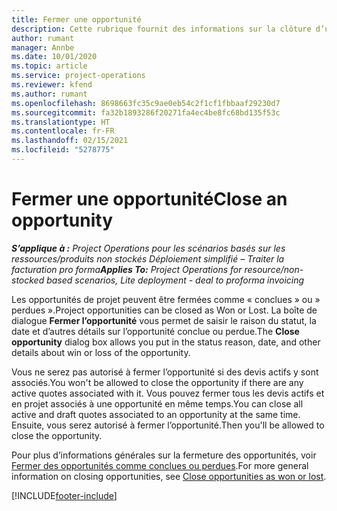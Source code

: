 ```yaml
---
title: Fermer une opportunité
description: Cette rubrique fournit des informations sur la clôture d’une opportunité de projet.
author: rumant
manager: Annbe
ms.date: 10/01/2020
ms.topic: article
ms.service: project-operations
ms.reviewer: kfend
ms.author: rumant
ms.openlocfilehash: 8698663fc35c9ae0eb54c2f1cf1fbbaaf29230d7
ms.sourcegitcommit: fa32b1893286f20271fa4ec4be8fc68bd135f53c
ms.translationtype: HT
ms.contentlocale: fr-FR
ms.lasthandoff: 02/15/2021
ms.locfileid: "5278775"
---
```

# <a name="close-an-opportunity"></a><span data-ttu-id="a7b0d-103">Fermer une opportunité</span><span class="sxs-lookup"><span data-stu-id="a7b0d-103">Close an opportunity</span></span>

<span data-ttu-id="a7b0d-104">_**S’applique à :** Project Operations pour les scénarios basés sur les ressources/produits non stockés Déploiement simplifié – Traiter la facturation pro forma_</span><span class="sxs-lookup"><span data-stu-id="a7b0d-104">_**Applies To:** Project Operations for resource/non-stocked based scenarios, Lite deployment - deal to proforma invoicing_</span></span>

<span data-ttu-id="a7b0d-105">Les opportunités de projet peuvent être fermées comme « conclues » ou » perdues ».</span><span class="sxs-lookup"><span data-stu-id="a7b0d-105">Project opportunities can be closed as Won or Lost.</span></span> <span data-ttu-id="a7b0d-106">La boîte de dialogue **Fermer l’opportunité** vous permet de saisir le raison du statut, la date et d’autres détails sur l’opportunité conclue ou perdue.</span><span class="sxs-lookup"><span data-stu-id="a7b0d-106">The **Close opportunity** dialog box allows you put in the status reason, date, and other details about win or loss of the opportunity.</span></span>

<span data-ttu-id="a7b0d-107">Vous ne serez pas autorisé à fermer l’opportunité si des devis actifs y sont associés.</span><span class="sxs-lookup"><span data-stu-id="a7b0d-107">You won't be allowed to close the opportunity if there are any active quotes associated with it.</span></span> <span data-ttu-id="a7b0d-108">Vous pouvez fermer tous les devis actifs et en projet associés à une opportunité en même temps.</span><span class="sxs-lookup"><span data-stu-id="a7b0d-108">You can close all active and draft quotes associated to an opportunity at the same time.</span></span> <span data-ttu-id="a7b0d-109">Ensuite, vous serez autorisé à fermer l’opportunité.</span><span class="sxs-lookup"><span data-stu-id="a7b0d-109">Then you'll be allowed to close the opportunity.</span></span>

<span data-ttu-id="a7b0d-110">Pour plus d’informations générales sur la fermeture des opportunités, voir [Fermer des opportunités comme conclues ou perdues](https://docs.microsoft.com/dynamics365/sales-enterprise/close-opportunity-won-lost-sales).</span><span class="sxs-lookup"><span data-stu-id="a7b0d-110">For more general information on closing opportunities, see [Close opportunities as won or lost](https://docs.microsoft.com/dynamics365/sales-enterprise/close-opportunity-won-lost-sales).</span></span>


[!INCLUDE[footer-include](../includes/footer-banner.md)]